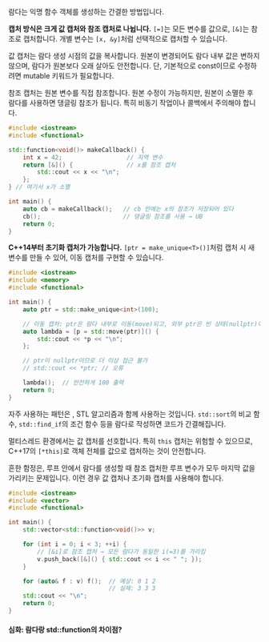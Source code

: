 
람다는 익명 함수 객체를 생성하는 간결한 방법입니다.

**캡처 방식은 크게 값 캡처와 참조 캡처로 나뉩니다.** `[=]`는 모든 변수를 값으로, `[&]`는 참조로 캡처합니다. 개별 변수는 `[x, &y]`처럼 선택적으로 캡처할 수 있습니다.

값 캡처는 람다 생성 시점의 값을 복사합니다. 원본이 변경되어도 람다 내부 값은 변하지 않으며, 람다가 원본보다 오래 살아도 안전합니다. 단, 기본적으로 const이므로 수정하려면 mutable 키워드가 필요합니다.

참조 캡처는 원본 변수를 직접 참조합니다. 원본 수정이 가능하지만, 원본이 소멸한 후 람다를 사용하면 댕글링 참조가 됩니다. 특히 비동기 작업이나 콜백에서 주의해야 합니다.

```cpp
#include <iostream>
#include <functional>

std::function<void()> makeCallback() {
    int x = 42;                  // 지역 변수
    return [&]() {               // x를 참조 캡처
        std::cout << x << "\n"; 
    };
} // 여기서 x가 소멸

int main() {
    auto cb = makeCallback();   // cb 안에는 x의 참조가 저장되어 있다
    cb();                       // 댕글링 참조를 사용 → UB
    return 0;
}

```

**C++14부터 초기화 캡처가 가능합니다.** `[ptr = make_unique<T>()]`처럼 캡처 시 새 변수를 만들 수 있어, 이동 캡처를 구현할 수 있습니다.

```cpp
#include <iostream>
#include <memory>
#include <functional>

int main() {
    auto ptr = std::make_unique<int>(100);

    // 이동 캡처: ptr은 람다 내부로 이동(move)되고, 외부 ptr은 빈 상태(nullptr)이 됨
    auto lambda = [p = std::move(ptr)]() {
        std::cout << *p << "\n";
    };

    // ptr이 nullptr이므로 더 이상 접근 불가
    // std::cout << *ptr; // 오류

    lambda();  // 안전하게 100 출력
    return 0;
}

```

자주 사용하는 패턴은 , STL 알고리즘과 함께 사용하는 것입니다. `std::sort`의 비교 함수, `std::find_if`의 조건 함수 등을 람다로 작성하면 코드가 간결해집니다.

멀티스레드 환경에서는 값 캡처를 선호합니다. 특히 `this` 캡처는 위험할 수 있으므로, C++17의 `[*this]`로 객체 전체를 값으로 캡처하는 것이 안전합니다.

흔한 함정은, 루프 안에서 람다를 생성할 때 참조 캡처한 루프 변수가 모두 마지막 값을 가리키는 문제입니다. 이런 경우 값 캡처나 초기화 캡처를 사용해야 합니다.

```cpp
#include <iostream>
#include <vector>
#include <functional>

int main() {
    std::vector<std::function<void()>> v;

    for (int i = 0; i < 3; ++i) {
        // [&i]로 참조 캡처 → 모든 람다가 동일한 i(=3)를 가리킴
        v.push_back([&]() { std::cout << i << " "; });
    }

    for (auto& f : v) f();  // 예상: 0 1 2 
                            // 실제: 3 3 3 
    std::cout << "\n";
    return 0;
}

```




#### 심화: 람다랑 std::function의 차이점?